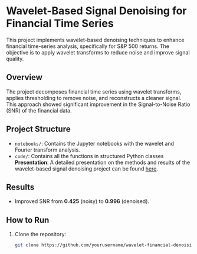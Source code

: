 # Wavelet-Based Signal Denoising for Financial Time Series

This project implements wavelet-based denoising techniques to enhance financial time-series analysis, specifically for S&P 500 returns. The objective is to apply wavelet transforms to reduce noise and improve signal quality.

## Overview
The project decomposes financial time series using wavelet transforms, applies thresholding to remove noise, and reconstructs a cleaner signal. This approach showed significant improvement in the Signal-to-Noise Ratio (SNR) of the financial data.

## Project Structure
- `notebooks/`: Contains the Jupyter notebooks with the wavelet and Fourier transform analysis.
- `code/`: Contains all the functions in structured Python classes
 **Presentation**: A detailed presentation on the methods and results of the wavelet-based signal denoising project can be found [here](presentation/wavelets.pdf).


## Results
- Improved SNR from **0.425** (noisy) to **0.996** (denoised).

## How to Run
1. Clone the repository:
   ```bash
   git clone https://github.com/yourusername/wavelet-financial-denoising.git
